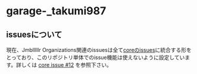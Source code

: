 # garage-_takumi987

## issuesについて
現在、Jmblllllr Organizations関連のissuesは全て[coreのissues](https://github.com/Jmblllllr/core/issues)に統合する形をとっており、このリポジトリ単体でのissue機能は使えないように設定しています。詳しくは  [core issue #12](https://github.com/Jmblllllr/core/issues/12) を参照下さい。
